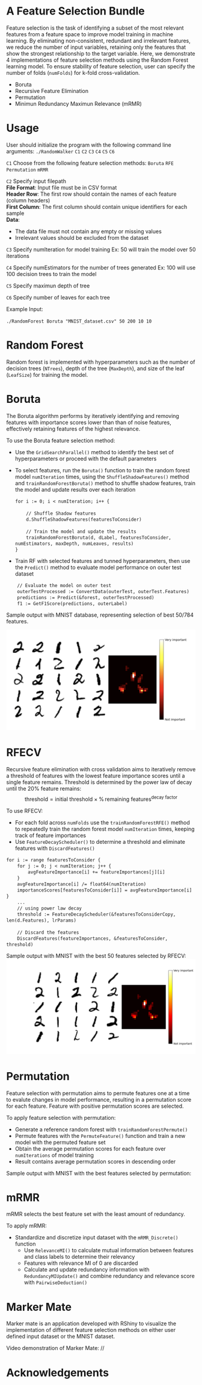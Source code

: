 # A Feature Selection Bundle

Feature selection is the task of identifying a subset of the most relevant features from a feature space to improve model training in machine learning. By eliminating non-consistent, redundant and irrelevant features, we reduce the number of input variables, retaining only the features that show the strongest relationship to the target variable. Here, we demonstrate 4 implementations of feature selection methods using the Random Forest learning model. To ensure stability of feature selection, user can specify the number of folds (`numFolds`) for k-fold cross-validation. 
- Boruta
- Recursive Feature Elimination  
- Permutation
- Minimun Redundancy Maximun Relevance (mRMR) 

# Usage

User should initialize the program with the following command line arguments:
`./RandomWalker` `C1` `C2` `C3` `C4` `C5` `C6` 

`C1` Choose from the following feature selection methods:
`Boruta`
`RFE`
`Permutation`
`mRMR`

`C2` Specify input filepath  
**File Format**: Input file must be in CSV format  
**Header Row**: The first row should contain the names of each feature (column headers)  
**First Column**: The first column should contain unique identifiers for each sample  
**Data**: 
- The data file must not contain any empty or missing values
- Irrelevant values should be excluded from the dataset

`C3` Specify numIteration for model training
Ex: 50 will train the model over 50 iterations

`C4` Specify numEstimators for the number of trees generated
Ex: 100 will use 100 decision trees to train the model

`C5` Specify maximun depth of tree

`C6` Specify number of leaves for each tree

Example Input: 

`./RandomForest Boruta "MNIST_dataset.csv" 50 200 10 10`



# Random Forest

Random forest is implemented with hyperparameters such as the number of decision trees (`NTrees`), depth of the tree (`MaxDepth`), and size of the leaf (`LeafSize`) for training the model. 


# Boruta

The Boruta algorithm performs by iteratively identifying and removing features with importance scores lower than than of noise features, effectively retaining features of the highest relevance. 

To use the Boruta feature selection method:
- Use the `GridSearchParallel()` method to identify the best set of hyperparameters or proceed with the default parameters
- To select features, run the `Boruta()` function to train the random forest model `numIteration` times, using the `ShuffleShadowFeatures()` method and `trainRandomForestBoruta()` method to shuffle shadow features, train the model 
and update results over each iteration
    ```
    for i := 0; i < numIteration; i++ {

		// Shuffle Shadow features
		d.ShuffleShadowFeatures(featuresToConsider)

		// Train the model and update the results
		trainRandomForestBoruta(d, dLabel, featuresToConsider, numEstimators, maxDepth, numLeaves, results)
    }
    ```

- Train RF with selected features and tunned hyperparameters, then use the `Predict()` method to evaluate model performance on outer test dataset

```
	// Evaluate the model on outer test
	outerTestProcessed := ConvertData(outerTest, outerTest.Features)
	predictions := Predict(&forest, outerTestProcessed)
	f1 := GetF1Score(predictions, outerLabel)
```
Sample output with MNIST database, representing selection of best 50/784 features. 

![Boruta MNIST visualization](result_images/Boruta_MNIST.png)

# RFECV

Recursive feature elimination with cross validation aims to iteratively remove a threshold of features with the lowest feature importance scores until a single feature remains. Threshold is determined by the power law of decay until the 20% feature remains:
$$
\text{threshold} = \text{initial threshold} \times \% \, \text{remaining features} ^ \text{decay factor}
$$

To use RFECV:

- For each fold across `numFolds` use the `trainRandomForestRFE()` method to repeatedly train the random forest model `numIteration` times, keeping track of feature importances
- Use `FeatureDecayScheduler()` to determine a threshold and eliminate features with `DiscardFeatures()`

```
for i := range featuresToConsider {
	for j := 0; j < numIteration; j++ {
		avgFeatureImportance[i] += featureImportances[j][i]
	}
	avgFeatureImportance[i] /= float64(numIteration)
	importanceScores[featuresToConsider[i]] = avgFeatureImportance[i]
}
    ...
    // using power law decay
    threshold := FeatureDecayScheduler(&featuresToConsiderCopy, len(d.Features), lrParams)

    // Discard the features
    DiscardFeatures(featureImportances, &featuresToConsider, threshold)         

```
Sample output with MNIST with the best 50 features selected by RFECV:
![RFECV MNIST visualization](result_images/RFE_MNIST.jpg)



# Permutation
Feature selection with permutation aims to permute features one at a time to evalute changes in model performance, resulting in a permutation score for each feature. Feature with positive permutation scores are selected. 

To apply feature selection with permutation:
- Generate a reference random forest with `trainRandomForestPermute()` 
- Permute features with the `PermuteFeature()` function and train a new model with the permuted feature set
- Obtain the average permutation scores for each feature over `numIterations` of model training 
- Result contains average permutation scores in descending order



Sample output with MNIST with the best features selected by permutation:


# mRMR

mRMR selects the best feature set with the least amount of redundancy. 

To apply mRMR:

- Standardize and discretize input dataset with the `mRMR_Discrete()` function
    - Use `RelevanceMI()` to calculate mutual information between features and class labels to determine their relevancy
    - Features with relevance MI of 0 are discarded
    - Calculate and update redundancy information with `RedundancyMIUpdate()` and combine redundancy and relevance score with `PairwiseDeduction()`

# Marker Mate 

Marker mate is an application developed with RShiny to visualize the implementation of different feature selection methods on either user defined input dataset or the MNIST dataset.

Video demonstration of Marker Mate:
//

# Acknowledgements


